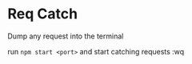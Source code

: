 # Req Catch

Dump any request into the terminal

run `npm start <port>` and start catching requests
:wq

